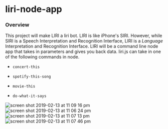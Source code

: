 # liri-node-app
### Overview

This project will make LIRI a liri bot. LIRI is like iPhone's SIRI. However, while SIRI is a Speech Interpretation and Recognition Interface, LIRI is a _Language_ Interpretation and Recognition Interface. LIRI will be a command line node app that takes in parameters and gives you back data.
liri.js can take in one of the following commands in node.

   * `concert-this`

   * `spotify-this-song`

   * `movie-this`

   * `do-what-it-says`

![screen shot 2019-02-13 at 11 09 16 pm](https://user-images.githubusercontent.com/45952436/52766934-1272ae80-2fe6-11e9-9c63-109fc06679df.png)
![screen shot 2019-02-13 at 11 06 24 pm](https://user-images.githubusercontent.com/45952436/52766946-1bfc1680-2fe6-11e9-9095-047747e504d4.png)
![screen shot 2019-02-13 at 11 07 13 pm](https://user-images.githubusercontent.com/45952436/52766954-21596100-2fe6-11e9-9c10-1fe0cc604040.png)
![screen shot 2019-02-13 at 11 07 46 pm](https://user-images.githubusercontent.com/45952436/52766964-27e7d880-2fe6-11e9-9eae-9d168782e36e.png)
